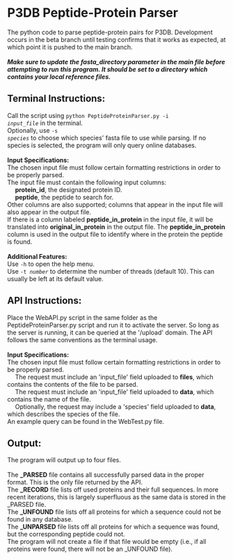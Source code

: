 # P3DB Peptide-Protein Parser

The python code to parse peptide-protein pairs for P3DB. Development occurs in the beta branch until testing confirms that it works as expected, at which point it is pushed to the main branch.<br><br>
***Make sure to update the fasta_directory parameter in the main file before attempting to run this program. It should be set to a directory which contains your local reference files.***

## Terminal Instructions:
  Call the script using <code>python PeptideProteinParser.py -i <i>input_file</i></code> in the terminal.<br>
  Optionally, use <code>-s <i>species</i></code> to choose which species' fasta file to use while parsing. If no species is selected, the program will only query online databases.<br>
<br>
<b>Input Specifications:</b><br>
  The chosen input file must follow certain formatting restrictions in order to be properly parsed.<br>
  The input file must contain the following input columns: <br>
  &emsp; <b>protein_id</b>, the designated protein ID.<br>
  &emsp; <b>peptide</b>, the peptide to search for.<br>
  Other columns are also supported; columns that appear in the input file will also appear in the output file.<br>
  If there is a column labeled <b>peptide_in_protein</b> in the input file, it will be translated into <b>original_in_protein</b> in the output file. The <b>peptide_in_protein</b> column is used in the output file to identify where in the protein the peptide is found.<br>
<br>
<b>Additional Features:</b><br>
  Use <code>-h</code> to open the help menu.<br>
  Use <code>-t <i>number</i></code> to determine the number of threads (default 10). This can usually be left at its default value.<br>

## API Instructions:
  Place the WebAPI.py script in the same folder as the PeptideProteinParser.py script and run it to activate the server. So long as the server is running, it can be queried at the '/upload' domain. The API follows the same conventions as the terminal usage.<br>
<br>
<b>Input Specifications:</b><br>
  The chosen input file must follow certain formatting restrictions in order to be properly parsed.<br>
  &emsp; The request must include an 'input_file' field uploaded to <b>files</b>, which contains the contents of the file to be parsed.<br>
  &emsp; The request must include an 'input_file' field uploaded to <b>data</b>, which contains the name of the file.<br>
  &emsp; Optionally, the request may include a 'species' field uploaded to <b>data</b>, which describes the species of the file.<br>
  An example query can be found in the WebTest.py file.<br>

## Output:
The program will output up to four files.<br>
<br>
The <b>_PARSED</b> file contains all successfully parsed data in the proper format. This is the only file returned by the API.<br>
The <b>_RECORD</b> file lists off used proteins and their full sequences. In more recent iterations, this is largely superfluous as the same data is stored in the _PARSED file.<br>
The <b>_UNFOUND</b> file lists off all proteins for which a sequence could not be found in any database.<br>
The <b>_UNPARSED</b> file lists off all proteins for which a sequence was found, but the corresponding peptide could not.<br>
The program will not create a file if that file would be empty (i.e., if all proteins were found, there will not be an _UNFOUND file).
